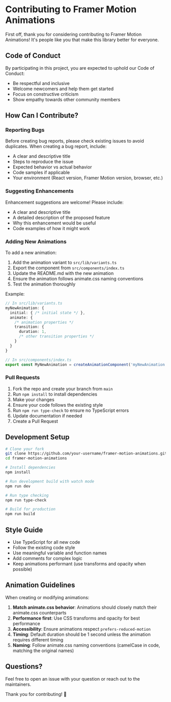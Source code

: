 # Contributing to Framer Motion Animations

First off, thank you for considering contributing to Framer Motion Animations! It's people like you that make this library better for everyone.

## Code of Conduct

By participating in this project, you are expected to uphold our Code of Conduct:
- Be respectful and inclusive
- Welcome newcomers and help them get started
- Focus on constructive criticism
- Show empathy towards other community members

## How Can I Contribute?

### Reporting Bugs

Before creating bug reports, please check existing issues to avoid duplicates. When creating a bug report, include:

- A clear and descriptive title
- Steps to reproduce the issue
- Expected behavior vs actual behavior
- Code samples if applicable
- Your environment (React version, Framer Motion version, browser, etc.)

### Suggesting Enhancements

Enhancement suggestions are welcome! Please include:

- A clear and descriptive title
- A detailed description of the proposed feature
- Why this enhancement would be useful
- Code examples of how it might work

### Adding New Animations

To add a new animation:

1. Add the animation variant to `src/lib/variants.ts`
2. Export the component from `src/components/index.ts`
3. Update the README.md with the new animation
4. Ensure the animation follows animate.css naming conventions
5. Test the animation thoroughly

Example:
```typescript
// In src/lib/variants.ts
myNewAnimation: {
  initial: { /* initial state */ },
  animate: {
    /* animation properties */
    transition: {
      duration: 1,
      /* other transition properties */
    }
  }
}

// In src/components/index.ts
export const MyNewAnimation = createAnimationComponent('myNewAnimation');
```

### Pull Requests

1. Fork the repo and create your branch from `main`
2. Run `npm install` to install dependencies
3. Make your changes
4. Ensure your code follows the existing style
5. Run `npm run type-check` to ensure no TypeScript errors
6. Update documentation if needed
7. Create a Pull Request

## Development Setup

```bash
# Clone your fork
git clone https://github.com/your-username/framer-motion-animations.git
cd framer-motion-animations

# Install dependencies
npm install

# Run development build with watch mode
npm run dev

# Run type checking
npm run type-check

# Build for production
npm run build
```

## Style Guide

- Use TypeScript for all new code
- Follow the existing code style
- Use meaningful variable and function names
- Add comments for complex logic
- Keep animations performant (use transforms and opacity when possible)

## Animation Guidelines

When creating or modifying animations:

1. **Match animate.css behavior**: Animations should closely match their animate.css counterparts
2. **Performance first**: Use CSS transforms and opacity for best performance
3. **Accessibility**: Ensure animations respect `prefers-reduced-motion`
4. **Timing**: Default duration should be 1 second unless the animation requires different timing
5. **Naming**: Follow animate.css naming conventions (camelCase in code, matching the original names)

## Questions?

Feel free to open an issue with your question or reach out to the maintainers.

Thank you for contributing! 🎉